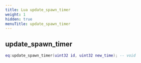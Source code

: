 ```yaml
---
title: Lua update_spawn_timer
weight: 1
hidden: true
menuTitle: update_spawn_timer
---
```

## update_spawn_timer
```lua
eq:update_spawn_timer(uint32 id, uint32 new_time); -- void
```